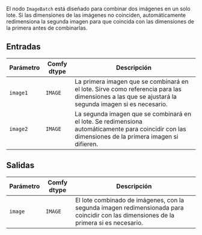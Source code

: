 El nodo `ImageBatch` está diseñado para combinar dos imágenes en un solo lote. Si las dimensiones de las imágenes no coinciden, automáticamente redimensiona la segunda imagen para que coincida con las dimensiones de la primera antes de combinarlas.

## Entradas

| Parámetro | Comfy dtype | Descripción |
|-----------|-------------|-------------|
| `image1`  | `IMAGE`     | La primera imagen que se combinará en el lote. Sirve como referencia para las dimensiones a las que se ajustará la segunda imagen si es necesario. |
| `image2`  | `IMAGE`     | La segunda imagen que se combinará en el lote. Se redimensiona automáticamente para coincidir con las dimensiones de la primera imagen si difieren. |

## Salidas

| Parámetro | Comfy dtype | Descripción |
|-----------|-------------|-------------|
| `image`   | `IMAGE`     | El lote combinado de imágenes, con la segunda imagen redimensionada para coincidir con las dimensiones de la primera si es necesario. |
